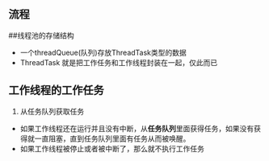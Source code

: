 ## 流程

##线程池的存储结构

- 一个threadQueue(队列)存放ThreadTask类型的数据
- ThreadTask 就是把工作任务和工作线程封装在一起，仅此而已

## 工作线程的工作任务
1. 从任务队列获取任务
- 如果工作线程还在运行并且没有中断，从**任务队列**里面获得任务，如果没有获得就一直阻塞，直到任务队列里面有任务从而被唤醒。
- 如果工作线程被停止或者被中断了，那么就不执行工作任务





